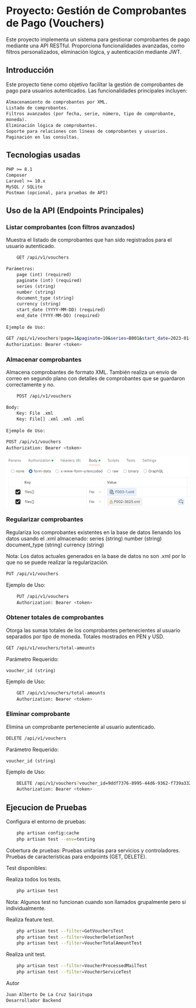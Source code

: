 # Proyecto: Gestión de Comprobantes de Pago (Vouchers)

Este proyecto implementa un sistema para gestionar comprobantes de pago mediante una API RESTful. Proporciona funcionalidades avanzadas, como filtros personalizados, eliminación lógica, y autenticación mediante JWT.

## Introducción

Este proyecto tiene como objetivo facilitar la gestión de comprobantes de pago para usuarios autenticados. Las funcionalidades principales incluyen:

    Almacenamiento de comprobantes por XML.
    Listado de comprobantes.
    Filtros avanzados (por fecha, serie, número, tipo de comprobante, moneda).
    Eliminación lógica de comprobantes.
    Soporte para relaciones con líneas de comprobantes y usuarios.
    Paginación en las consultas.

## Tecnologias usadas

    PHP >= 8.1
    Composer
    Laravel >= 10.x
    MySQL / SQLite
    Postman (opcional, para pruebas de API)

## Uso de la API (Endpoints Principales)

### Listar comprobantes (con filtros avanzados)

Muestra el listado de comprobantes que han sido registrados para el usuario autenticado.
```bash
    GET /api/v1/vouchers
```
    Parámetros:
        page (int) (required)
        paginate (int) (required)
        series (string)
        number (string)
        document_type (string)
        currency (string)
        start_date (YYYY-MM-DD) (required)
        end_date (YYYY-MM-DD) (required)

    Ejemplo de Uso:
```bash
GET /api/v1/vouchers?page=1&paginate=10&series=B001&start_date=2023-01-01&end_date=2023-12-31
Authorization: Bearer <token>
```
### Almacenar comprobantes

Almacena comprobantes de formato XML. También realiza un envío de correo en segundo plano con detalles de comprobantes que se guardaron correctamente y no.

```bash
    POST /api/v1/vouchers
```
    Body:
        Key: File .xml
        Key: File[] .xml .xml .xml

    Ejemplo de Uso:

```bash
POST /api/v1/vouchers
Authorization: Bearer <token>
```
![alt text](image-1.png)

### Regularizar comprobantes

Regulariza los comprobantes existentes en la base de datos llenando los datos usando el .xml almacenado:
        series (string)
        number (string)
        document_type (string)
        currency (string)

Nota: Los datos actuales generados en la base de datos no son .xml por lo que no se puede realizar la regularización.

```bash
PUT /api/v1/vouchers
```

Ejemplo de Uso:
```bash
    PUT /api/v1/vouchers
    Authorization: Bearer <token>
```
### Obtener totales de comprobantes

Otorga las sumas totales de los comprobantes pertenecientes al usuario separados por tipo de moneda.
Totales mostrados en PEN y USD.

```bash
GET /api/v1/vouchers/total-amounts
```
Parámetro Requerido:

    voucher_id (string)

Ejemplo de Uso:
```bash
    GET /api/v1/vouchers/total-amounts
    Authorization: Bearer <token>
```

### Eliminar comprobante

Elimina un comprobante perteneciente al usuario autenticado.
```bash
DELETE /api/v1/vouchers
```
Parámetro Requerido:

    voucher_id (string)

Ejemplo de Uso:
```bash
    DELETE /api/v1/vouchers?voucher_id=9ddf7376-8995-44d6-9362-f739a3324cf9
    Authorization: Bearer <token>
```

## Ejecucion de Pruebas

Configura el entorno de pruebas:
```bash
    php artisan config:cache
    php artisan test --env=testing
```

Cobertura de pruebas:
    Pruebas unitarias para servicios y controladores.
    Pruebas de características para endpoints (GET, DELETE).

Test disponibles:

Realiza todos los tests.
```bash
    php artisan test
```
Nota: Algunos test no funcionan cuando son llamados grupalmente pero si individualmente.

Realiza feature test.
```bash
    php artisan test --filter=GetVouchersTest
    php artisan test --filter=VoucherDeletionTest
    php artisan test --filter=VoucherTotalAmountTest
```

Realiza unit test.
```bash
    php artisan test --filter=VoucherProcessedMailTest
    php artisan test --filter=VoucherServiceTest
```

Autor

    Juan Alberto De La Cruz Sairitupa
    Desarrollador Backend

